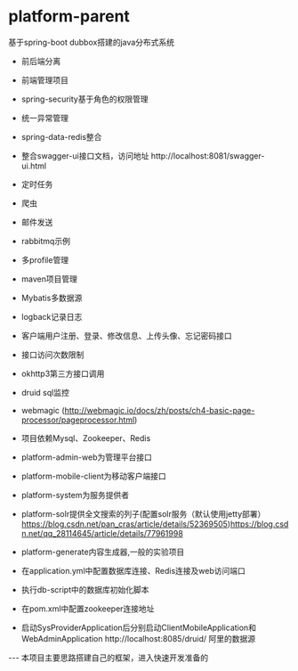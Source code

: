 # platform-parent
基于spring-boot dubbox搭建的java分布式系统
- 前后端分离
- 前端管理项目
- spring-security基于角色的权限管理
- 统一异常管理
- spring-data-redis整合
- 整合swagger-ui接口文档，访问地址 http://localhost:8081/swagger-ui.html
- 定时任务
- 爬虫
- 邮件发送
- rabbitmq示例
- 多profile管理
- maven项目管理
- Mybatis多数据源
- logback记录日志
- 客户端用户注册、登录、修改信息、上传头像、忘记密码接口
- 接口访问次数限制
- okhttp3第三方接口调用
- druid sql监控
- webmagic (http://webmagic.io/docs/zh/posts/ch4-basic-page-processor/pageprocessor.html)


- 项目依赖Mysql、Zookeeper、Redis
- platform-admin-web为管理平台接口
- platform-mobile-client为移动客户端接口
- platform-system为服务提供者
- platform-solr提供全文搜索的列子(配置solr服务（默认使用jetty部署）https://blog.csdn.net/pan_cras/article/details/52369505)https://blog.csdn.net/qq_28114645/article/details/77961998

- platform-generate内容生成器,一般的实验项目
- 在application.yml中配置数据库连接、Redis连接及web访问端口
- 执行db-script中的数据库初始化脚本
- 在pom.xml中配置zookeeper连接地址
- 启动SysProviderApplication后分别启动ClientMobileApplication和WebAdminApplication
http://localhost:8085/druid/  阿里的数据源



---  本项目主要思路搭建自己的框架，进入快速开发准备的











